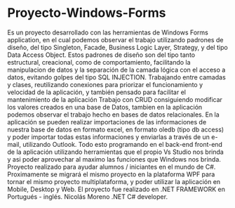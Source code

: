# Proyecto-Windows-Forms
Es un proyecto desarrollado con las herramientas de Windows Forms application, en el cual podemos observar el trabajo utilizando padrones de diseño, del tipo Singleton, Facade, Business Logic Layer, Strategy, y del tipo Data Access Object.
Estos padrones de diseño son del tipo tanto estructural, creacional, como de comportamiento, facilitando la manipulacion de datos y la separación de la camada lógica con el acceso a datos, evitando golpes del tipo SQL INJECTION.
Trabajando entre camadas y clases, reutilizando conexiones para priorizar el funcionamiento y velocidad de la aplicación, y también pensado para facilitar el mantenimiento de la aplicación
Trabajo con CRUD consiguiendo modificar los valores creados en una base de Datos, tambien en la aplicación podemos observar el trabajo hecho en bases de datos relacionales.
En la aplicación se pueden realizar importaciones de las informaciones de nuestra base de datos en formato excel, en formato oledb (tipo db access) y poder importar todas estas informaciones y enviarlas a través de un e-mail, utilizando Outlook.
Todo esto programando en el back-end front-end de la aplicación utilizando herramientas que el propio Vs Studio nos brinda y asi poder aprovechar al maximo las funciones que Windows nos brinda.
Proyecto realizado para ayudar alumnos / iniciantes en el mundo de C#.
Proximamente se migrará el mismo proyecto en la plataforma WPF para tornar el mismo proyecto multiplataforma, y poder utilizar la aplicación en Mobile, Desktop y Web.
El proyecto fue realizado en .NET FRAMEWORK en Portugués - inglés.
Nicolás Moreno .NET C# developer.
